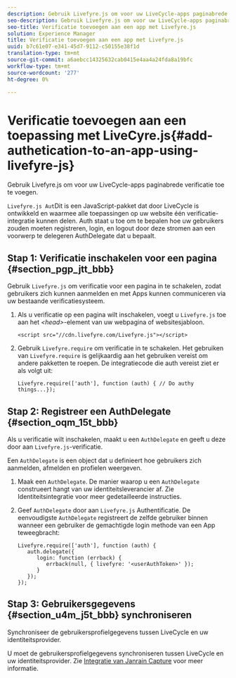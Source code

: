 ```yaml
---
description: Gebruik Livefyre.js om voor uw LiveCycle-apps paginabrede verificatie toe te voegen.
seo-description: Gebruik Livefyre.js om voor uw LiveCycle-apps paginabrede verificatie toe te voegen.
seo-title: Verificatie toevoegen aan een app met Livefyre.js
solution: Experience Manager
title: Verificatie toevoegen aan een app met Livefyre.js
uuid: b7c61e07-e341-45d7-9112-c50155e38f1d
translation-type: tm+mt
source-git-commit: a6aebcc14325632cab0415e4aa4a24fda8a19bfc
workflow-type: tm+mt
source-wordcount: '277'
ht-degree: 0%

---
```



# Verificatie toevoegen aan een toepassing met LiveCyre.js{#add-authetication-to-an-app-using-livefyre-js}

Gebruik Livefyre.js om voor uw LiveCycle-apps paginabrede verificatie toe te voegen.

`Livefyre.js Aut`Dit is een JavaScript-pakket dat door LiveCycle is ontwikkeld en waarmee alle toepassingen op uw website één verificatie-integratie kunnen delen. Auth staat u toe om te bepalen hoe uw gebruikers zouden moeten registreren, login, en logout door deze stromen aan een voorwerp te delegeren AuthDelegate dat u bepaalt.

## Stap 1: Verificatie inschakelen voor een pagina {#section_pgp_jtt_bbb}

Gebruik `Livefyre.js` om verificatie voor een pagina in te schakelen, zodat gebruikers zich kunnen aanmelden en met Apps kunnen communiceren via uw bestaande verificatiesysteem.

1. Als u verificatie op een pagina wilt inschakelen, voegt u `Livefyre.js` toe aan het *&lt;head>*-element van uw webpagina of websitesjabloon.

   ```
   <script src="//cdn.livefyre.com/Livefyre.js"></script>
   ```

1. Gebruik `Livefyre.require` om verificatie in te schakelen. Het gebruiken van `Livefyre.require` is gelijkaardig aan het gebruiken vereist om andere pakketten te roepen. De integratiecode die auth vereist ziet er als volgt uit:

   ```
   Livefyre.require(['auth'], function (auth) { // Do authy things...});
   ```

## Stap 2: Registreer een AuthDelegate {#section_oqm_15t_bbb}

Als u verificatie wilt inschakelen, maakt u een `AuthDelegate` en geeft u deze door aan `Livefyre.js`-verificatie.

Een `AuthDelegate` is een object dat u definieert hoe gebruikers zich aanmelden, afmelden en profielen weergeven.

1. Maak een `AuthDelegate`. De manier waarop u een `AuthDelegate` construeert hangt van uw identiteitsleverancier af. Zie Identiteitsintegratie voor meer gedetailleerde instructies.

1. Geef `AuthDelegate` door aan `Livefyre.js` Authentificatie. De eenvoudigste `AuthDelegate` registreert de zelfde gebruiker binnen wanneer een gebruiker de gemachtigde login methode van een App teweegbracht:

   ```
   Livefyre.require(['auth'], function (auth) { 
      auth.delegate({ 
         login: function (errback) { 
            errback(null, { livefyre: '<userAuthToken>' }); 
         }    
      });  
   });
   ```

## Stap 3: Gebruikersgegevens {#section_u4m_j5t_bbb} synchroniseren

Synchroniseer de gebruikersprofielgegevens tussen LiveCycle en uw identiteitsprovider.

U moet de gebruikersprofielgegevens synchroniseren tussen LiveCycle en uw identiteitsprovider. Zie [Integratie van Janrain Capture](/help/implementation/c-livefyre-identity-comp/c-janrain-capture-backplane-comp.md) voor meer informatie.
